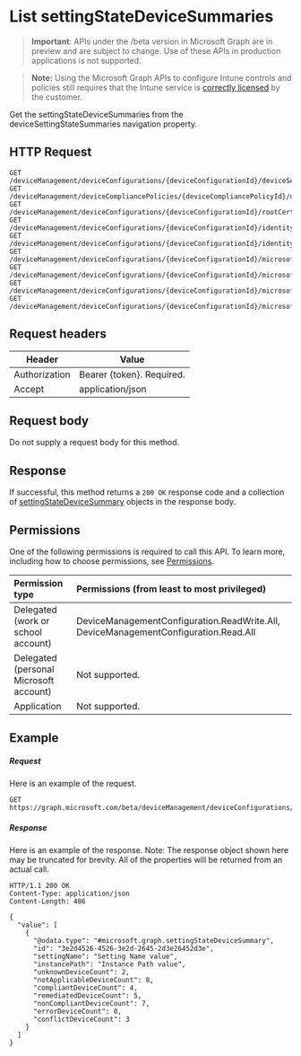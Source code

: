 ﻿# List settingStateDeviceSummaries

> **Important**: APIs under the /beta version in Microsoft Graph are in preview and are subject to change. Use of these APIs in production applications is not supported.

> **Note:** Using the Microsoft Graph APIs to configure Intune controls and policies still requires that the Intune service is [correctly licensed](https://go.microsoft.com/fwlink/?linkid=839381) by the customer.

Get the settingStateDeviceSummaries from the deviceSettingStateSummaries navigation property.
## HTTP Request
<!-- {
  "blockType": "ignored"
}
-->
```http
GET /deviceManagement/deviceConfigurations/{deviceConfigurationId}/deviceSettingStateSummaries/
GET /deviceManagement/deviceCompliancePolicies/{deviceCompliancePolicyId}/deviceSettingStateSummaries/
GET /deviceManagement/deviceConfigurations/{deviceConfigurationId}/rootCertificate//deviceSettingStateSummaries/
GET /deviceManagement/deviceConfigurations/{deviceConfigurationId}/identityCertificate//deviceSettingStateSummaries/
GET /deviceManagement/deviceConfigurations/{deviceConfigurationId}/identityCertificate//rootCertificate//deviceSettingStateSummaries/
GET /deviceManagement/deviceConfigurations/{deviceConfigurationId}/microsoft.graph.iosScepCertificateProfile/rootCertificate//deviceSettingStateSummaries/
GET /deviceManagement/deviceConfigurations/{deviceConfigurationId}/microsoft.graph.macOSScepCertificateProfile/rootCertificate//deviceSettingStateSummaries/
GET /deviceManagement/deviceConfigurations/{deviceConfigurationId}/microsoft.graph.windows81SCEPCertificateProfile/rootCertificate//deviceSettingStateSummaries/
GET /deviceManagement/deviceConfigurations/{deviceConfigurationId}/microsoft.graph.windowsPhone81VpnConfiguration/identityCertificate//deviceSettingStateSummaries/
```

## Request headers
|Header|Value|
|---|---|
|Authorization|Bearer {token}. Required.|
|Accept|application/json|

## Request body
Do not supply a request body for this method.

## Response

If successful, this method returns a `200 OK` response code and a collection of [settingStateDeviceSummary](../resources/intune_deviceconfig_settingstatedevicesummary.md) objects in the response body.

## Permissions
One of the following permissions is required to call this API. To learn more, including how to choose permissions, see [Permissions](../../../concepts/permissions_reference.md).

|Permission type      | Permissions (from least to most privileged)              | 
|:--------------------|:---------------------------------------------------------| 
|Delegated (work or school account) | DeviceManagementConfiguration.ReadWrite.All, DeviceManagementConfiguration.Read.All    | 
|Delegated (personal Microsoft account) | Not supported.    | 
|Application | Not supported. | 

## Example

##### Request

Here is an example of the request.
```http
GET https://graph.microsoft.com/beta/deviceManagement/deviceConfigurations/{deviceConfigurationId}/deviceSettingStateSummaries/
```

##### Response

Here is an example of the response. Note: The response object shown here may be truncated for brevity. All of the properties will be returned from an actual call.
```http
HTTP/1.1 200 OK
Content-Type: application/json
Content-Length: 486

{
  "value": [
    {
      "@odata.type": "#microsoft.graph.settingStateDeviceSummary",
      "id": "3e2d4526-4526-3e2d-2645-2d3e26452d3e",
      "settingName": "Setting Name value",
      "instancePath": "Instance Path value",
      "unknownDeviceCount": 2,
      "notApplicableDeviceCount": 8,
      "compliantDeviceCount": 4,
      "remediatedDeviceCount": 5,
      "nonCompliantDeviceCount": 7,
      "errorDeviceCount": 0,
      "conflictDeviceCount": 3
    }
  ]
}
```



